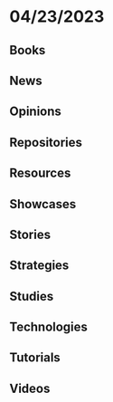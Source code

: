 # 04/23/2023

## Books

## News

## Opinions

## Repositories

## Resources

## Showcases

## Stories

## Strategies

## Studies

## Technologies

## Tutorials

## Videos
